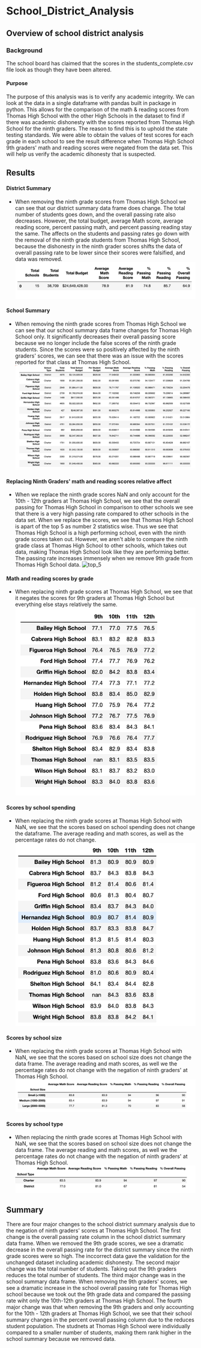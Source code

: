 # School_District_Analysis

## Overview of school district analysis
### Background
The school board has claimed that the scores in the students_complete.csv file look as though they have been altered. 
#### Purpose
The purpose of this analysis was is to verify any academic integrity. We can look at the data in a single dataframe with pandas built in package in python. This allows for the comparison of the math & reading scores from Thomas High School with the other High Schools in the dataset to find if there was academic dishonesty with the scores reported from Thomas High School for the ninth graders. The reason to find this is to uphold the state testing standards. 
We were able to obtain the values of test scores for each grade in each school to see the result difference when Thomas High School 9th graders' math and reading scores were negated from the data set. This will help us verify the academic dihonesty that is suspected.

## Results

#### District Summary 
  - When removing the ninth grade scores from Thomas High School we can see that our district summary data frame does change. The total number of students goes down, and the overall passing rate also decreases. However, the total budget, average Math score, average reading score, percent passing math, and percent passing reading stay the same. The affects on the students and passing rates go down with the removal of the ninth grade students from Thomas High School, because the dishonesty in the ninth grader scores shifts the data of overall passing rate to be lower since their scores were falsified, and data was removed. 
![district_summary](Resources/district_summary.png)

#### School Summary
  - When removing the ninth grade scores from Thomas High School we can see that our school summary data frame changes for Thomas High School only. It significantly decreases their overall passing score because we no longer include the false scores of the ninth grade students. Since the scores were so positively affected by the ninth graders' scores, we can see that there was an issue with the scores reported for that class at Thomas High School.
![school_summary](Resources/school_summary.png)
  
#### Replacing Ninth Graders' math and reading scores relative affect
  - When we replace the ninth grade scores NaN and only account for the 10th - 12th graders at Thomas High School, we see that the overall passing for Thomas High School in comparison to other schools we see that there is a very high passing rate compared to other schools in the data set. When we replace the scores, we see that Thomas High School is apart of the top 5 as number 2 statistics wise. Thus we see that Thomas High School is a high performing school, even with the ninth grade scores taken out. However, we aren't able to compare the ninth grade class at Thomas High School to other schools, which takes out data, making Thomas High School look like they are performing better. The passing rate increases immensely when we remove 9th grade from Thomas High School data. 
![top_5](Resources/top_5/png)
#### Math and reading scores by grade
  - When replacing ninth grade scores at Thomas High School, we see that it negates the scores for 9th graders at Thomas High School but everything else stays relatively the same. 
![math_scores_by_grafe](Resources/math_scores_by_grade.png)

#### Scores by school spending
  - When replacing the ninth grade scores at Thomas High School with NaN, we see that the scores based on school spending does not change the dataframe. The average reading and math scores, as well as the percentage rates do not change. 
![reading_scores_by_grade](Resources/reading_scores_by_grade.png) 

 #### Scores by school size
  - When replacing the ninth grade scores at Thomas High School with NaN, we see that the scores based on school size does not change the data frame. The average reading and math scores, as well we the percentage rates do not change with the negation of ninth graders' at Thomas High School.
![scores_by_size](Resources/scores_by_size.png)
 
 
 #### Scores by school type
  - When replacing the ninth grade scores at Thomas High School with NaN, we see that the scores based on school size does not change the data frame. The average reading and math scores, as well we the percentage rates do not change with the negation of ninth graders' at Thomas High School.
![scores_by_type](Resources/scores_by_type.png) 
 
 
 ## Summary 
 There are four major changes to the school district summary analysis due to the negation of ninth graders' scores at Thomas High School. The first change is the overall passing rate column in the school district summary data frame. When we removed the 9th grade scores, we see a dramatic decrease in the overall passing rate for the district summary since the ninth grade scores were so high. The inccorrect data gave the validation for the unchanged dataset including academic dishonesty. The second major change was the total number of students. Taking out the 9th graders reduces the total number of students. The third major change was in the school summary data frame. When removing the 9th graders' scores, we see a dramatic increase in the school overall passing rate for Thomas High school because we took out the 9th grade data and compared the passing rate wiht only the 10th-12th graders at Thomas High School. The fourth major change was that when removing the 9th graders and only accounting for the 10th - 12th graders at Thomas High School, we see that their school summary changes in the percent overall passing column due to the reduces student population. The studnets at Thomas High School were individually compared to a smaller number of students, making them rank higher in the school summary because we removed data. 
 
 
